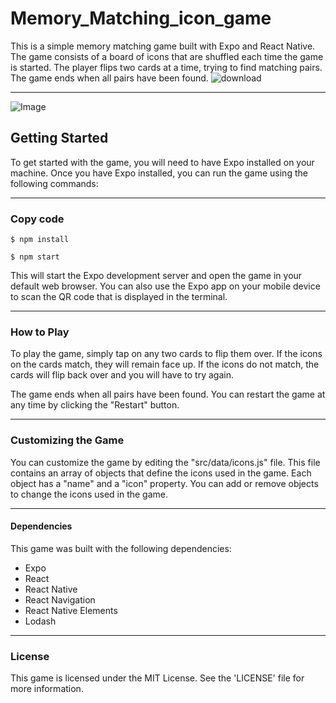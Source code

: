 # Memory_Matching_icon_game
This is a simple memory matching game built with Expo and React Native. The game consists of a board of icons that are shuffled each time the game is started. The player flips two cards at a time, trying to find matching pairs. The game ends when all pairs have been found.
![download](https://github.com/RajalakshmiR24/Memory_Matching_icon_game/assets/127002476/88590dff-aae0-4834-9a1b-4823315c777f)

------------
![Image](https://github.com/RajalakshmiR24/Memory_Matching_icon_game/assets/127002476/8dd4c3d2-7e77-4865-94d1-e81f1108f107)

## Getting Started
To get started with the game, you will need to have Expo installed on your machine. Once you have Expo installed, you can run the game using the following commands:

------------

### Copy code
`$ npm install `

`$ npm start`

This will start the Expo development server and open the game in your default web browser. You can also use the Expo app on your mobile device to scan the QR code that is displayed in the terminal.

------------

### How to Play
To play the game, simply tap on any two cards to flip them over. If the icons on the cards match, they will remain face up. If the icons do not match, the cards will flip back over and you will have to try again.

The game ends when all pairs have been found. You can restart the game at any time by clicking the "Restart" button.

------------

### Customizing the Game
You can customize the game by editing the "src/data/icons.js" file. This file contains an array of objects that define the icons used in the game. Each object has a "name" and a "icon" property. You can add or remove objects to change the icons used in the game.

------------

#### Dependencies
This game was built with the following dependencies:

- Expo
- React
- React Native
- React Navigation
- React Native Elements
- Lodash

------------

### License
This game is licensed under the MIT License. See the 'LICENSE' file for more information.

